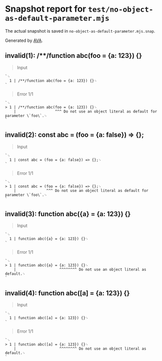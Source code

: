 # Snapshot report for `test/no-object-as-default-parameter.mjs`

The actual snapshot is saved in `no-object-as-default-parameter.mjs.snap`.

Generated by [AVA](https://avajs.dev).

## invalid(1): /**/function abc(foo = {a: 123}) {}

> Input

    `␊
      1 | /**/function abc(foo = {a: 123}) {}␊
    `

> Error 1/1

    `␊
    > 1 | /**/function abc(foo = {a: 123}) {}␊
        |                  ^^^ Do not use an object literal as default for parameter \`foo\`.␊
    `

## invalid(2): const abc = (foo = {a: false}) => {};

> Input

    `␊
      1 | const abc = (foo = {a: false}) => {};␊
    `

> Error 1/1

    `␊
    > 1 | const abc = (foo = {a: false}) => {};␊
        |              ^^^ Do not use an object literal as default for parameter \`foo\`.␊
    `

## invalid(3): function abc({a} = {a: 123}) {}

> Input

    `␊
      1 | function abc({a} = {a: 123}) {}␊
    `

> Error 1/1

    `␊
    > 1 | function abc({a} = {a: 123}) {}␊
        |                    ^^^^^^^^ Do not use an object literal as default.␊
    `

## invalid(4): function abc([a] = {a: 123}) {}

> Input

    `␊
      1 | function abc([a] = {a: 123}) {}␊
    `

> Error 1/1

    `␊
    > 1 | function abc([a] = {a: 123}) {}␊
        |                    ^^^^^^^^ Do not use an object literal as default.␊
    `
